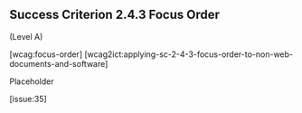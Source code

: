 ## Success Criterion 2.4.3 Focus Order

(Level A)

[wcag:focus-order]
[wcag2ict:applying-sc-2-4-3-focus-order-to-non-web-documents-and-software]

Placeholder

[issue:35]
